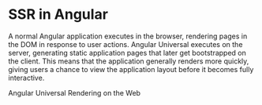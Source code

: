 # SSR in Angular

A normal Angular application executes in the browser, rendering pages in the DOM in response to user actions. Angular Universal executes on the server, generating static application pages that later get bootstrapped on the client. This means that the application generally renders more quickly, giving users a chance to view the application layout before it becomes fully interactive.

<BadgeLink colorScheme='blue' badgeText='Official Docs' href='https://angular.io/guide/universal'>Angular Universal</BadgeLink>
<BadgeLink colorScheme='yellow' badgeText='Read' href='https://web.dev/rendering-on-the-web/'>Rendering on the Web</BadgeLink>

